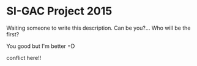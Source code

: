 SI-GAC Project 2015
=========

Waiting someone to write this description. Can be you?...
Who will be the first?

You good but I'm better =D

conflict here!!